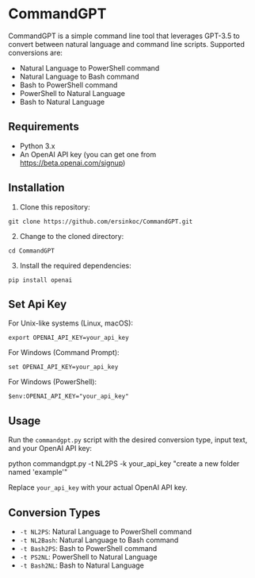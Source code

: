 # CommandGPT

CommandGPT is a simple command line tool that leverages GPT-3.5 to convert between natural language and command line scripts. Supported conversions are:

- Natural Language to PowerShell command
- Natural Language to Bash command
- Bash to PowerShell command
- PowerShell to Natural Language
- Bash to Natural Language

## Requirements

- Python 3.x
- An OpenAI API key (you can get one from https://beta.openai.com/signup)

## Installation

1. Clone this repository:

```git clone https://github.com/ersinkoc/CommandGPT.git```


2. Change to the cloned directory:

```cd CommandGPT```

3. Install the required dependencies:

```pip install openai```

## Set Api Key

For Unix-like systems (Linux, macOS):
```
export OPENAI_API_KEY=your_api_key
```

For Windows (Command Prompt):
```
set OPENAI_API_KEY=your_api_key
```

For Windows (PowerShell):
```
$env:OPENAI_API_KEY="your_api_key"
```

## Usage

Run the `commandgpt.py` script with the desired conversion type, input text, and your OpenAI API key:

python commandgpt.py -t NL2PS -k your_api_key "create a new folder named 'example'"


Replace `your_api_key` with your actual OpenAI API key.

## Conversion Types

- `-t NL2PS`: Natural Language to PowerShell command
- `-t NL2Bash`: Natural Language to Bash command
- `-t Bash2PS`: Bash to PowerShell command
- `-t PS2NL`: PowerShell to Natural Language
- `-t Bash2NL`: Bash to Natural Language
